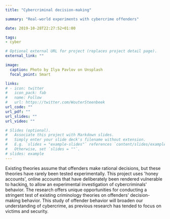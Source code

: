 ```yaml
---
title: "Cybercriminal decision-making"

summary: "Real-world experiments with cybercrime offenders"

date: 2019-10-28T22:27:52+01:00

tags:
- cyber

# Optional external URL for project (replaces project detail page).
external_link: ""

image:
  caption: Photo by Ilya Pavlov on Unsplash
  focal_point: Smart

links:
# - icon: twitter
#   icon_pack: fab
#   name: Follow
#   url: https://twitter.com/WouterSteenbeek
url_code: ""
url_pdf: ""
url_slides: ""
url_video: ""

# Slides (optional).
#   Associate this project with Markdown slides.
#   Simply enter your slide deck's filename without extension.
#   E.g. `slides = "example-slides"` references `content/slides/example-slides.md`.
#   Otherwise, set `slides = ""`.
# slides: example
---
```


Existing theories assume that offenders make rational decisions, but these theories have rarely been tested experimentally. This project uses 'honey accounts', online accounts that have deliberately been rendered vulnerable to hacking, to allow an experimental investigation of cybercriminals' behavior. The research offers unique opportunities for conducting a stringent test of existing criminology theories on offenders' decision-making behavior. This study of offender behavior will broaden our understanding of cybercrime, as previous research has tended to focus on victims and security.
